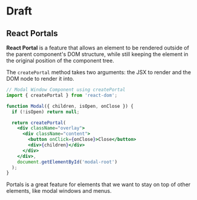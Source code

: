 # Draft

## React Portals

**React Portal** is a feature that allows an element to be rendered outside of the parent component's DOM structure, while still keeping the element in the original position of the component tree.

The `createPortal` method takes two arguments: the JSX to render and the DOM node to render it into.

```jsx
// Modal Window Component using createPortal
import { createPortal } from 'react-dom';

function Modal({ children, isOpen, onClose }) {
  if (!isOpen) return null;

  return createPortal(
    <div className="overlay">
      <div className="content">
        <button onClick={onClose}>Close</button>
        <div>{children}</div>
      </div>
    </div>,
    document.getElementById('modal-root')
  );
}
```

Portals is a great feature for elements that we want to stay on top of other elements, like modal windows and menus.
